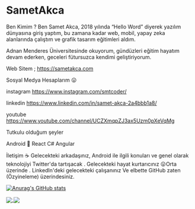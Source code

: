 # SametAkca



Ben Kimim ?
Ben Samet Akca, 2018 yılında “Hello Word” diyerek yazılım dünyasına giriş yaptım, bu zamana kadar web, mobil, yapay zeka alanlarında çalıştım ve grafik tasarım eğitimleri aldım.

Adnan Menderes Üniversitesinde okuyorum, gündüzleri eğitim hayatım devam ederken, geceleri fütursuzca kendimi geliştiriyorum.

Web Sitem ;
https://sametakca.com

Sosyal Medya Hesaplarım 😛 

instagram
https://www.instagram.com/smtcoder/

linkedin
 https://www.linkedin.com/in/samet-akca-2a4bbb1a8/
 
 youtube
 https://www.youtube.com/channel/UCZXmqpZJ3ax5Uzm0pXeVqMg




Tutkulu olduğum şeyler

Android 🤖
React 
C# 
Angular


İletişim  ☕
Gelecekteki arkadaşınız, Android ile ilgili konuları ve genel olarak teknolojiyi Twitter'da tartışacak .
Gelecekteki hayat kurtarıcınız 😛Orta üzerinde .
LinkedIn'deki gelecekteki çalışanınız
Ve elbette GitHub zaten (Özyineleme) üzerindesiniz.


[![Anurag's GitHub stats](https://github-readme-stats.vercel.app/api?username=SametAkca)](https://github.com/anuraghazra/github-readme-stats)









<a href="https://sametakca.com/d41d8-about-me/">
  <img align="center" src="https://github-readme-stats.vercel.app/api/pin/?username=anuraghazra&repo=github-readme-stats" />
</a>
<a href="https://www.instagram.com/smtcoder/">
  <img align="center" src="https://github-readme-stats.vercel.app/api/pin/?username=anuraghazra&repo=convoychat" />
</a>
